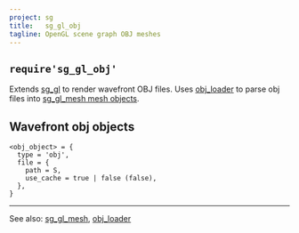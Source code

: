```yaml
---
project: sg
title:   sg_gl_obj
tagline: OpenGL scene graph OBJ meshes
---
```


## `require'sg_gl_obj'`

Extends [sg_gl](sg_gl.html) to render wavefront OBJ files. Uses [obj_loader](obj_loader.html)
to parse obj files into [sg_gl_mesh mesh objects](sg_gl_mesh.html).

## Wavefront obj objects

~~~{.lua}
<obj_object> = {
  type = 'obj',
  file = {
    path = S,
    use_cache = true | false (false),
  },
}
~~~

----
See also: [sg_gl_mesh](sg_gl_mesh.html), [obj_loader](obj_loader.html)


